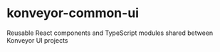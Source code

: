# konveyor-common-ui
Reusable React components and TypeScript modules shared between Konveyor UI projects
